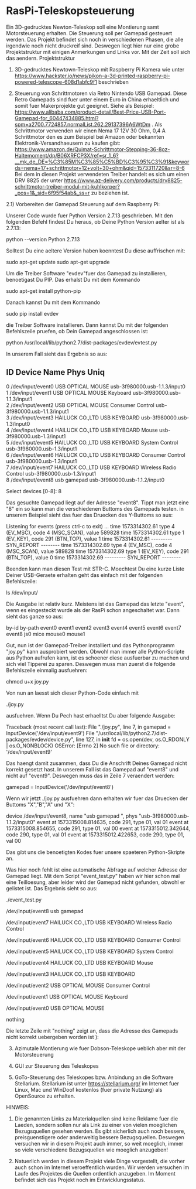 # RasPi-Teleskopsteuerung
Ein 3D-gedrucktes Newton-Teleskop soll eine Montierung samt Motorsteuerung erhalten. Die Steuerung soll per Gamepad gesteuert werden.
Das Projekt befindet sich noch in verschiedenen Phasen, die alle irgendwie noch nicht druckreif sind. Deswegen liegt hier nur eine grobe Projektstruktur mit einigen Anmerkungen und Links vor. Mit der Zeit soll sich das aendern.
Projektstruktur

1) 3D-gedrucktes Newtown-Teleskop mit Raspberry Pi Kamera wie unter https://www.hackster.io/news/pikon-a-3d-printed-raspberry-pi-powered-telescope-608d1abfc9f1 beschrieben

2) Steuerung von Schrittmotoren via Retro Nintendo USB Gamepad. Diese Retro Gamepads sind fuer unter einem Euro in China erhaeltlich und somit fuer Makerprojekte gut geeignet. Siehe als Beispiel: https://www.alibaba.com/product-detail/Best-Price-USB-Port-Gamepad-for_60447434885.html?spm=a2700.7724857.normalList.262.29137396A6WtDm . Als Schrittmotor verwenden wir einen Nema 17 12V 30 Ohm, 0,4 A Schrittmotor den es zum Beispiel bei Amazon oder bekannten Elektronik-Versandhaeusern zu kaufen gibt: https://www.amazon.de/Quimat-Schrittmotor-Stepping-36-8oz-Haltemoment/dp/B06XRFCP3X/ref=sr_1_6?__mk_de_DE=%C3%85M%C3%85%C5%BD%C3%95%C3%91&keywords=nema+17+schrittmotor+12+volt+30+ohm&qid=1573311720&sr=8-6
Bei dem in diesen Projekt verwendeten Treiber handelt es sich um einen DRV 8825 der unter https://www.az-delivery.com/products/drv8825-schrittmotor-treiber-modul-mit-kuhlkorper?_pos=1&_sid=6f95f54ab&_ss=r zu beziehen ist.

2.1) Vorbereiten der Gamepad Steuerung auf dem Raspberry Pi:

Unserer Code wurde fuer Python Version 2.7.13 geschrieben. Mit den folgenden Befehl findest Du heraus, ob Deine Python Version aelter ist als 2.7.13:

python --version
Python 2.7.13

Solltest Du eine aeltere Version haben koenntest Du diese auffrischen mit:

sudo apt-get update
sudo apt-get upgrade

Um die Treiber Software "evdev"fuer das Gamepad zu installieren, benoetigast Du PIP. Das erhalst Du mit dem Kommando

sudo apt-get install python-pip

Danach kannst Du mit dem Kommando

sudo pip install evdev

die Treiber Software installieren. Dann kannst Du mit der folgenden Befehlszeile pruefen, ob Dein Gamepad angeschlossen ist:

python /usr/local/lib/python2.7/dist-packages/evdev/evtest.py

In unserem Fall sieht das Ergebnis so aus:

ID  Device               Name                                Phys                                Uniq
---------------------------------------------------------------------------------------------------------------------
0   /dev/input/event0    USB OPTICAL MOUSE                   usb-3f980000.usb-1.1.3/input0           
1   /dev/input/event1    USB OPTICAL MOUSE  Keyboard         usb-3f980000.usb-1.1.3/input1           
2   /dev/input/event2    USB OPTICAL MOUSE  Consumer Control usb-3f980000.usb-1.1.3/input1           
3   /dev/input/event3    HAILUCK CO.,LTD USB KEYBOARD        usb-3f980000.usb-1.3/input0             
4   /dev/input/event4    HAILUCK CO.,LTD USB KEYBOARD Mouse  usb-3f980000.usb-1.3/input1             
5   /dev/input/event5    HAILUCK CO.,LTD USB KEYBOARD System Control usb-3f980000.usb-1.3/input1             
6   /dev/input/event6    HAILUCK CO.,LTD USB KEYBOARD Consumer Control usb-3f980000.usb-1.3/input1             
7   /dev/input/event7    HAILUCK CO.,LTD USB KEYBOARD Wireless Radio Control usb-3f980000.usb-1.3/input1             
8   /dev/input/event8    usb gamepad                         usb-3f980000.usb-1.1.2/input0 

Select devices [0-8]: 8

Das gesuchte Gamepad liegt auf der Adresse "event8". Tippt man jetzt eine "8" ein so kann man die verschiedenen Buttoms des Gamepads testen. in unserem Beispiel sieht das fuer das Druecken des Y-Buttoms so aus:

Listening for events (press ctrl-c to exit) ...
time 1573314302.61    type 4 (EV_MSC), code 4    (MSC_SCAN), value 589828
time 1573314302.61    type 1 (EV_KEY), code 291  (BTN_TOP), value 1
time 1573314302.61    --------- SYN_REPORT --------
time 1573314302.69    type 4 (EV_MSC), code 4    (MSC_SCAN), value 589828
time 1573314302.69    type 1 (EV_KEY), code 291  (BTN_TOP), value 0
time 1573314302.69    --------- SYN_REPORT --------

Beenden kann man diesen Test mit STR-C. Moechtest Du eine kurze Liste Deiner USB-Geraete erhalten geht das einfach mit der folgenden Befehlszeile:

ls /dev/input/

Die Ausgabe ist relativ kurz. Meistens ist das Gamepad das letzte "event", wenn es eingesteckt wurde als der RasPi schon angeschaltet war. Dann sieht das ganze so aus:

by-id  by-path  event0  event1  event2  event3  event4  event5  event6  event7  event8  js0  mice  mouse0  mouse1 

Gut, nun ist der Gamepad-Treiber installiert und das Pythonprogramm "joy.py" kann ausprobiert werden. Obwohl man immer alle Python-Scripte aus Python aufrufen kann, ist es schoener diese ausfuerbar zu machen und sich viel Tipperei zu sparen. Deswegen muss man zuerst die folgende Befehlszeile einmalig ausfuehren:

chmod u+x joy.py

Von nun an laesst sich dieser Python-Code einfach mit

./joy.py 

ausfuehren. Wenn Du Pech hast erhaelltst Du aber folgende Ausgabe:

Traceback (most recent call last):
  File "./joy.py", line 7, in <module>
    gamepad = InputDevice('/dev/input/event9')
  File "/usr/local/lib/python2.7/dist-packages/evdev/device.py", line 127, in __init__
    fd = os.open(dev, os.O_RDONLY | os.O_NONBLOCK)
OSError: [Errno 2] No such file or directory: '/dev/input/event9'

Das haengt damit zusammen, dass Du die Anschrift Deines Gamepad nicht korrekt gesetzt hast. In unserem Fall ist das Gamepad auf "event8" und nicht auf "event9". Deswegen muss das in Zeile 7 veraendert werden:

gamepad = InputDevice('/dev/input/event8')

Wenn wir jetzt ./joy.py ausfuehren dann erhalten wir fuer das Druecken der Buttoms "X","B","A" und "X":

device /dev/input/event8, name "usb gamepad           ", phys "usb-3f980000.usb-1.1.2/input0"
event at 1573315008.814635, code 291, type 01, val 01
event at 1573315008.854655, code 291, type 01, val 00
event at 1573315012.342644, code 290, type 01, val 01
event at 1573315012.422653, code 290, type 01, val 00

Das gibt uns die benoetigten Kodes fuer unsere spaeteren Python-Skripte an.

Was hier noch fehlt ist eine automatische Abfrage auf welcher Adresse der Gamepad liegt. Mit dem Script "event_test.py" haben wir hier schon mal eine Teilloesung, aber leider wird der Gamepad nicht gefunden, obwohl er gelistet ist. Das Ergebnis sieht so aus:

./event_test.py

/dev/input/event8 usb gamepad   

/dev/input/event7 HAILUCK CO.,LTD USB KEYBOARD Wireless Radio Control

/dev/input/event6 HAILUCK CO.,LTD USB KEYBOARD Consumer Control

/dev/input/event5 HAILUCK CO.,LTD USB KEYBOARD System Control

/dev/input/event4 HAILUCK CO.,LTD USB KEYBOARD Mouse

/dev/input/event3 HAILUCK CO.,LTD USB KEYBOARD

/dev/input/event2 USB OPTICAL MOUSE  Consumer Control

/dev/input/event1 USB OPTICAL MOUSE  Keyboard

/dev/input/event0 USB OPTICAL MOUSE 

nothing


Die letzte Zeile mit "nothing" zeigt an, dass die Adresse des Gamepads nicht korrekt uebergeben worden ist ):

3) Azimutale Montierung wie fuer Dobson-Teleskope ueblich aber mit der Motorsteuerung

4) GUI zur Steuerung des Teleskopes 

5) GoTo-Steuerung des Teleskopes bzw. Anbindung an die Software Stellarium. Stellarium ist unter https://stellarium.org/ im Internet fuer Linux, Mac und WinDoof kostenlos (fuer private Nutzung) als OpenSource zu erhalten.

HINWEIS: 

1) Die genannten Links zu Materialquellen sind keine Reklame fuer die Laeden, sondern sollen nur als Link zu einer von vielen moeglichen Bezugsquellen gesehen werden. Es gibt sicherlich auch noch bessere, preisguenstigere oder anderweitig bessere Bezugsquellen. Deswegen versuchen wir in diesem Projekt auch immer, so weit moeglich, immer so viele verschiedene Bezugsquellen wie moeglich anzugeben!

2) Natuerlich werden in diesem Projekt viele Dinge vorgestellt, die vorher auch schon im Internet veroeffentlich wurden. Wir werden versuchen im Laufe des Projektes die Quellen ordentlich anzugeben. Im Moment befindet sich das Projekt noch im Entwicklungsstatus.
